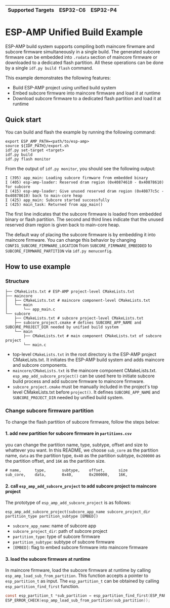 | Supported Targets | ESP32-C6 | ESP32-P4 |
| ----------------- | ----- | ----- |

# ESP-AMP Unified Build Example

ESP-AMP build system supports compiling both maincore firwmare and subcore firmware simultaneously in a single build. The generated subcore firmware can be embedded into `.rodata` section of maincore firmware or downloaded to a dedicated flash partition. All these operations can be done by a single `idf.py build flash` command.

This example demonstrates the following features:
* Build ESP-AMP project using unified build system
* Embed subcore firmware into maincore firmware and load it at runtime
* Download subcore firmware to a dedicated flash partition and load it at runtime

## Quick start

You can build and flash the example by running the following command:

```shell
export ESP_AMP_PATH=<path/to/esp-amp>
source ${IDF_PATH}/export.sh
idf.py set-target <target>
idf.py build
idf.py flash monitor
```

From the output of `idf.py monitor`, you should see the following output:

``` shell
I (395) app_main: Loading subcore firmware from embedded binary
I (405) esp-amp-loader: Reserved dram region (0x40874610 - 0x40878610) for subcore
I (415) esp-amp-loader: Give unused reserved dram region (0x40877c5c - 0x40878610) back to main-core heap
I (425) app_main: Subcore started successfully
I (425) main_task: Returned from app_main()
```

The first line indicates that the subcore firmware is loaded from embedded binary or flash partition. The second and third lines indicate that the unused reserved dram region is given back to main-core heap.

The default way of placing the subcore firmware is by embedding it into maincore firmware. You can change this behavior by changing `CONFIG_SUBCORE_FIRMWARE_LOCATION` from `SUBCORE_FIRMWARE_EMBEDDED` to `SUBCORE_FIRMWARE_PARTITION` via `idf.py menuconfig`.

## How to use example

### Structure

``` shell
├── CMakeLists.txt # ESP-AMP project-level CMakeLists.txt
├── maincore
│   ├── CMakeLists.txt # maincore component-level CMakeLists.txt
│   └── main
│       └── app_main.c
└── subcore
    ├── CMakeLists.txt # subcore project-level CMakeLists.txt
    ├── subcore_project.cmake # defines SUBCORE_APP_NAME and SUBCORE_PROJECT_DIR needed by unified build system
    └── main
        ├── CMakeLists.txt # main component CMakeLists.txt of subcore project
        └── main.c
```

* top-level `CMakeLists.txt` in the root directory is the ESP-AMP project CMakeLists.txt. It initiates the ESP-AMP build system and adds maincore and subcore components.
* `maincore/CMakeLists.txt` is the maincore component CMakeLists.txt. `esp_amp_add_subcore_project()` can be used here to initiate subcore build process and add subcore firmware to maincore firmware.
* `subcore_project.cmake` must be manually included in the project's top level CMakeLists.txt before `project()`. It defines `SUBCORE_APP_NAME` and `SUBCORE_PROJECT_DIR` needed by unified build system.


### Change subcore firmware partition

To change the flash partition of subcore firmware, follow the steps below:

#### 1. add new partition for subcore firmware in `partitions.csv`

you can change the partition name, type, subtype, offset and size to whattever you want. In this README, we choose `sub_core` as the partition name, `data` as the partition type, `0x40` as the partition subtype, `0x200000` as the partition offset, and `16K` as the partition size.

``` shell
# name,      type,       subtype,    offset,      size
sub_core,    data,       0x40,       0x200000,    16K,
```

#### 2. call `esp_amp_add_subcore_project` to add subcore project to maincore project

The prototype of `esp_amp_add_subcore_project` is as follows:

``` shell
esp_amp_add_subcore_project(subcore_app_name subcore_project_dir partition_type partition_subtype [EMBED])
```

* `subcore_app_name`: name of subcore app
* `subcore_project_dir`: path of subcore project
* `partition_type`: type of subcore firmware
* `partition_subtype`: subtype of subcore firmware
* `[EMBED]`: flag to embed subcore firmware into maincore firmware

#### 3. load the subcore firmware at runtime

In maincore firmware, load the subcore firmware at runtime by calling `esp_amp_load_sub_from_partition`. This function accepts a pointer to `esp_partition_t` as input. The `esp_partition_t` can be obtained by calling `esp_partition_find_first` function.

``` c
const esp_partition_t *sub_partition = esp_partition_find_first(ESP_PARTITION_TYPE_DATA, 0x40, NULL);
ESP_ERROR_CHECK(esp_amp_load_sub_from_partition(sub_partition));
```
